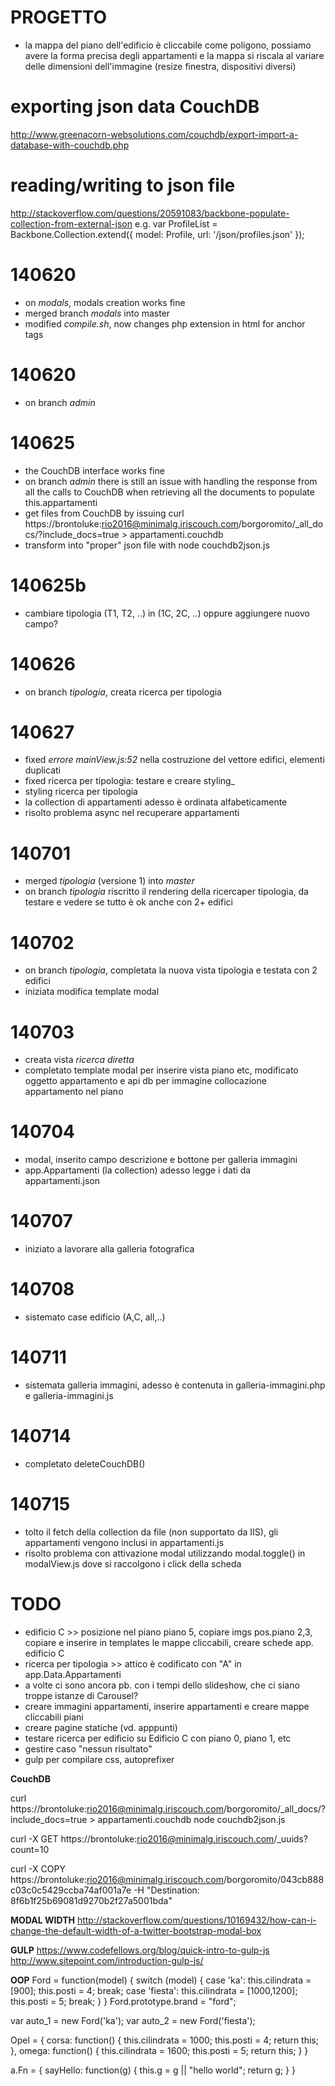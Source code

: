 # PROGETTO
- la mappa del piano dell'edificio è cliccabile come poligono, possiamo avere la forma precisa degli appartamenti e la mappa si riscala al variare delle dimensioni dell'immagine (resize finestra, dispositivi diversi)

# exporting json data CouchDB
http://www.greenacorn-websolutions.com/couchdb/export-import-a-database-with-couchdb.php

# reading/writing to json file
http://stackoverflow.com/questions/20591083/backbone-populate-collection-from-external-json
e.g.
var ProfileList = Backbone.Collection.extend({
   model: Profile,
   url: '/json/profiles.json'
});

# 140620 
- on _modals_, modals creation works fine
- merged branch _modals_ into master
- modified _compile.sh_, now changes php extension in html for anchor tags 

# 140620 
- on branch _admin_

# 140625 
- the CouchDB interface works fine
- on branch _admin_ there is still an issue with handling the response from all the calls to CouchDB when retrieving all the documents to populate this.appartamenti
- get files from CouchDB by issuing
curl https://brontoluke:rio2016@minimalg.iriscouch.com/borgoromito/_all_docs/\?include_docs=true > appartamenti.couchdb 
- transform into "proper" json file with
node couchdb2json.js

# 140625b
- cambiare tipologia (T1, T2, ..) in (1C, 2C, ..) oppure aggiungere nuovo campo?

# 140626
- on branch _tipologia_, creata ricerca per tipologia

# 140627
- fixed _errore mainView.js:52_ nella costruzione del vettore edifici, elementi duplicati
- fixed ricerca per tipologia: testare e creare styling_
- styling ricerca per tipologia
- la collection di appartamenti adesso è ordinata alfabeticamente
- risolto problema async nel recuperare appartamenti

# 140701
- merged _tipologia_ (versione 1) into _master_
- on branch _tipologia_ riscritto il rendering della ricercaper tipologia, da testare e vedere se tutto è ok anche con 2+ edifici

# 140702
- on branch _tipologia_, completata la nuova vista tipologia e testata con 2 edifici
- iniziata modifica template modal

# 140703
- creata vista _ricerca diretta_
- completato template modal per inserire vista piano etc, modificato oggetto appartamento e api db per immagine collocazione appartamento nel piano

# 140704
- modal, inserito campo descrizione e bottone per galleria immagini
- app.Appartamenti (la collection) adesso legge i dati da appartamenti.json

# 140707
- iniziato a lavorare alla galleria fotografica

# 140708
- sistemato case edificio (A,C, all,..)

# 140711
- sistemata galleria immagini, adesso è contenuta in galleria-immagini.php e galleria-immagini.js

# 140714
- completato deleteCouchDB()

# 140715
- tolto il fetch della collection da file (non supportato da IIS), gli appartamenti vengono inclusi in appartamenti.js
- risolto problema con attivazione modal utilizzando modal.toggle() in modalView.js dove si raccolgono i click della scheda

# TODO
- edificio C >> posizione nel piano piano 5, copiare imgs pos.piano 2,3, copiare e inserire in templates le mappe cliccabili, creare schede app. edificio C
- ricerca per tipologia >> attico è codificato con "A" in app.Data.Appartamenti
- a volte ci sono ancora pb. con i tempi dello slideshow, che ci siano troppe istanze di Carousel?
- creare immagini appartamenti, inserire appartamenti e creare mappe cliccabili piani 
- creare pagine statiche (vd. apppunti)
- testare ricerca per edificio su Edificio C con piano 0, piano 1, etc
- gestire caso "nessun risultato"
- gulp per compilare css, autoprefixer

__CouchDB__
<!-- update appartamenti.json -->
curl https://brontoluke:rio2016@minimalg.iriscouch.com/borgoromito/_all_docs/\?include_docs=true > appartamenti.couchdb 
node couchdb2json.js
<!-- COPY document -->
curl -X GET https://brontoluke:rio2016@minimalg.iriscouch.com/_uuids?count=10
<!-- eda-c1-t13 -->
curl -X COPY https://brontoluke:rio2016@minimalg.iriscouch.com/borgoromito/043cb888c03c0c5429ccba74af001a7e -H "Destination: 8f6b1f25b69081d9270b2f27a5001bda"

__MODAL WIDTH__
http://stackoverflow.com/questions/10169432/how-can-i-change-the-default-width-of-a-twitter-bootstrap-modal-box

__GULP__
https://www.codefellows.org/blog/quick-intro-to-gulp-js
http://www.sitepoint.com/introduction-gulp-js/

__OOP__
Ford = function(model) {
  switch (model) {
    case 'ka':
      this.cilindrata = [900];
      this.posti = 4;
      break;
    case 'fiesta':
      this.cilindrata = [1000,1200];
      this.posti = 5;
      break;
  }
}
Ford.prototype.brand = "ford";

var auto_1 = new Ford('ka');
var auto_2 = new Ford('fiesta');

Opel = {
  corsa: function() {
    this.cilindrata = 1000;
    this.posti = 4;
    return this;
  },
  omega: function() {
    this.cilindrata = 1600;
    this.posti = 5;
    return this;
  }
}

a.Fn = {
  sayHello: function(g) { 
    this.g = g || "hello world"; 
    return g;
  }
}